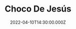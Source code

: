 ---
video:
  type: vimeo
  id: 698049924
speaker:
  permalink: choco-de-jesus
  name: Choco De Jesús
title: Choco De Jesús
image: https://i.imgur.com/Y8Lnska.png
date: 2022-04-10T14:30:00.000Z
---